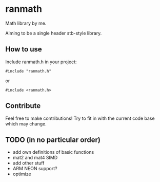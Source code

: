 # ranmath
Math library by me.

Aiming to be a single header stb-style library.

## How to use
Include ranmath.h in your project:
```
#include "ranmath.h"
```
or
```
#include <ranmath.h>
```

## Contribute
Feel free to make contributions! Try to fit in with the current code base which may change.

## TODO (in no particular order)
- add own definitions of basic functions
- mat2 and mat4 SIMD
- add other stuff
- ARM NEON support?
- optimize

